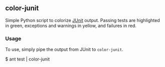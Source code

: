 color-junit
-----------

Simple Python script to colorize [JUnit](http://www.junit.org/) output.
Passing tests are highlighted in green, exceptions and warnings in yellow,
and failures in red.

### Usage
To use, simply pipe the output from JUnit to `color-junit`.

  $ ant test | color-junit
